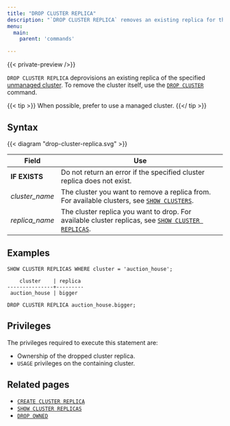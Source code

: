 ```yaml
---
title: "DROP CLUSTER REPLICA"
description: "`DROP CLUSTER REPLICA` removes an existing replica for the specified cluster."
menu:
  main:
    parent: 'commands'

---
```


{{< private-preview />}}

`DROP CLUSTER REPLICA` deprovisions an existing replica of the specified
[unmanaged cluster](/sql/create-cluster/#unmanaged-clusters). To remove
the cluster itself, use the [`DROP CLUSTER`](/sql/drop-cluster) command.

{{< tip >}}
When possible, prefer to use a managed cluster.
{{</ tip >}}

## Syntax

{{< diagram "drop-cluster-replica.svg" >}}

Field | Use
------|-----
**IF EXISTS** | Do not return an error if the specified cluster replica does not exist.
_cluster_name_ | The cluster you want to remove a replica from. For available clusters, see [`SHOW CLUSTERS`](../show-clusters).
_replica&lowbar;name_ | The cluster replica you want to drop. For available cluster replicas, see [`SHOW CLUSTER REPLICAS`](../show-cluster-replicas).

## Examples

```mzsql
SHOW CLUSTER REPLICAS WHERE cluster = 'auction_house';
```

```nofmt
    cluster    | replica
---------------+---------
 auction_house | bigger
```

```mzsql
DROP CLUSTER REPLICA auction_house.bigger;
```

## Privileges

The privileges required to execute this statement are:

- Ownership of the dropped cluster replica.
- `USAGE` privileges on the containing cluster.

## Related pages

- [`CREATE CLUSTER REPLICA`](../create-cluster-replica)
- [`SHOW CLUSTER REPLICAS`](../show-cluster-replicas)
- [`DROP OWNED`](../drop-owned)
